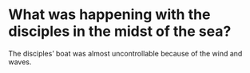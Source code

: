 # What was happening with the disciples in the midst of the sea?

The disciples’ boat was almost uncontrollable because of the wind and waves.
